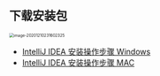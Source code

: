 ## 下载安装包

<img src="../.vuepress/public/image-20201210231602325.png" alt="image-20201210231602325" style="zoom:50%;" />





- [IntelliJ IDEA 安装操作步骤 Windows](https://blog.csdn.net/weixin_43184774/article/details/100578786)
- [IntelliJ IDEA 安装操作步骤 MAC](https://www.jianshu.com/p/acde443a457e)





